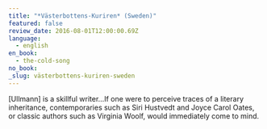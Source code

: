 ```yaml
---
title: "*Västerbottens-Kuriren* (Sweden)"
featured: false
review_date: 2016-08-01T12:00:00.69Z
language:
  - english
en_book:
  - the-cold-song
no_book:
_slug: västerbottens-kuriren-sweden
---
```


[Ullmann] is a skillful writer…If one were to perceive traces of a literary inheritance, contemporaries such as Siri Hustvedt and Joyce Carol Oates, or classic authors such as Virginia Woolf, would immediately come to mind.

